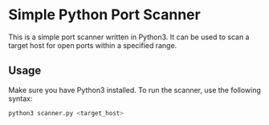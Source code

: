 # Simple Python Port Scanner

This is a simple port scanner written in Python3. It can be used to scan a target host for open ports within a specified range.

## Usage

Make sure you have Python3 installed. To run the scanner, use the following syntax:

```bash
python3 scanner.py <target_host>
